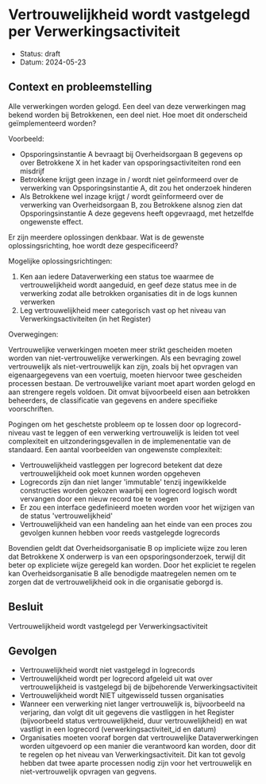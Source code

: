 # Vertrouwelijkheid wordt vastgelegd per Verwerkingsactiviteit

- Status: draft
- Datum: 2024-05-23


## Context en probleemstelling

Alle verwerkingen worden gelogd. Een deel van deze verwerkingen mag bekend worden bij Betrokkenen, een deel niet. Hoe moet dit onderscheid geïmplementeerd worden?

Voorbeeld:

- Opsporingsinstantie A bevraagt bij Overheidsorgaan B gegevens op over Betrokkene X in het kader van opsporingsactiviteiten rond een misdrijf
- Betrokkene krijgt geen inzage in / wordt niet geïnformeerd over de verwerking van Opsporingsinstantie A, dit zou het onderzoek hinderen
- Als Betrokkene wel inzage krijgt / wordt geïnformeerd over de verwerking van Overheidsorgaan B, zou Betrokkene alsnog zien dat Opsporingsinstantie A deze gegevens heeft opgevraagd, met hetzelfde ongewenste effect.

Er zijn meerdere oplossingen denkbaar. Wat is de gewenste oplossingsrichting, hoe wordt deze gespecificeerd?

Mogelijke oplossingsrichtingen:

1. Ken aan iedere Dataverwerking een status toe waarmee de vertrouwelijkheid wordt aangeduid, en geef deze status mee in de verwerking zodat alle betrokken organisaties dit in de logs kunnen verwerken
2. Leg vertrouwelijkheid meer categorisch vast op het niveau van Verwerkingsactiviteiten (in het Register)

Overwegingen:

Vertrouwelijke verwerkingen moeten meer strikt gescheiden moeten worden van niet-vertrouwelijke verwerkingen. Als een bevraging zowel vertrouwelijk als niet-vertrouwelijk kan zijn, zoals bij het opvragen van eigenaargegevens van een voertuig, moeten hiervoor twee gescheiden processen bestaan. De vertrouwelijke variant moet apart worden gelogd en aan strengere regels voldoen. Dit omvat bijvoorbeeld eisen aan betrokken beheerders, de classificatie van gegevens en andere specifieke voorschriften.

Pogingen om het geschetste probleem op te lossen door op logrecord-niveau vast te leggen of een verwerking vertrouwelijk is leiden tot veel complexiteit en uitzonderingsgevallen in de implemenentatie van de standaard. Een aantal voorbeelden van ongewenste complexiteit:


- Vertrouwelijkheid vastleggen per logrecord betekent dat deze vertrouwelijkheid ook moet kunnen worden opgeheven
- Logrecords zijn dan niet langer 'immutable' tenzij ingewikkelde constructies worden gekozen waarbij een logrecord logisch wordt vervangen door een nieuw record toe te voegen
- Er zou een interface gedefinieerd moeten worden voor het wijzigen van de status 'vertrouwelijkheid'
- Vertrouwelijkheid van een handeling aan het einde van een proces zou gevolgen kunnen hebben voor reeds vastgelegde logrecords

Bovendien geldt dat Overheidsorganisatie B op impliciete wijze zou leren dat Betrokkene X onderwerp is van een opsporingsonderzoek, terwijl dit beter op expliciete wijze geregeld kan worden. Door het expliciet te regelen kan Overheidsorganisatie B alle benodigde maatregelen nemen om te zorgen dat de vertrouwelijkheid ook in die organisatie geborgd is.


## Besluit

Vertrouwelijkheid wordt vastgelegd per Verwerkingsactiviteit


## Gevolgen

- Vertrouwelijkheid wordt niet vastgelegd in logrecords
- Vertrouwelijkheid wordt per logrecord afgeleid uit wat over vertrouwelijkheid is vastgelegd bij de bijbehorende Verwerkingsactiviteit
- Vertrouwelijkheid wordt NIET uitgewisseld tussen organisaties
- Wanneer een verwerking niet langer vertrouwelijk is, bijvoorbeeld na verjaring, dan volgt dit uit gegevens die vastliggen in het Register (bijvoorbeeld status vertrouwelijkheid, duur vertrouwelijkheid) en wat vastligt in een logrecord (verwerkingsactiviteit_id en datum)
- Organisaties moeten vooraf borgen dat vertrouwelijke Dataverwerkingen worden uitgevoerd op een manier die verantwoord kan worden, door dit te regelen op het niveau van Verwerkingsactiviteit. Dit kan tot gevolg hebben dat twee aparte processen nodig zijn voor het vertrouwelijk en niet-vertrouwelijk opvragen van gegvens.
